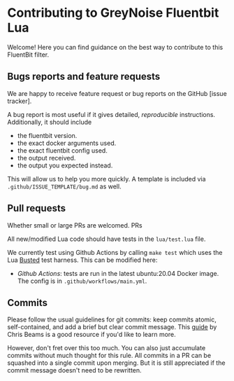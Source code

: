 Contributing to GreyNoise Fluentbit Lua
===========================

Welcome! Here you can find guidance on the
best way to contribute to this FluentBit filter.

Bugs reports and feature requests
---------------------------------

We are happy to receive feature request or bug reports on the
GitHub [issue tracker].

A bug report is most useful if it gives detailed, *reproducible*
instructions. Additionally, it should include

  * the fluentbit version.
  * the exact docker arguments used.
  * the exact fluentbit config used.
  * the output received.
  * the output you expected instead.

This will allow us to help you more quickly. A template is included via `.github/ISSUE_TEMPLATE/bug.md` as well.

Pull requests
-------------

Whether small or large PRs are welcomed. PRs

All new/modified Lua code should have tests in the `lua/test.lua` file.

We currently test using Github Actions by calling `make test` which uses the Lua [Busted](https://olivinelabs.com/busted/) test harness. This can be modified here:

- *Github Actions*: tests are run in the latest ubuntu:20.04 Docker
  image. The config is in `.github/workflows/main.yml`.

Commits
-------

Please follow the usual guidelines for git commits: keep commits
atomic, self-contained, and add a brief but clear commit message.
This [guide](https://chris.beams.io/posts/git-commit/) by Chris
Beams is a good resource if you'd like to learn more.

However, don't fret over this too much. You can also just
accumulate commits without much thought for this rule. All commits in a PR can be squashed into a single commit upon merging. But
it is still appreciated if the commit message doesn't need to be rewritten.

[FluenBit Lua Filter]: https://docs.fluentbit.io/manual/pipeline/filters/lua
[Lua style guide]: https://github.com/hslua/lua-style-guide
